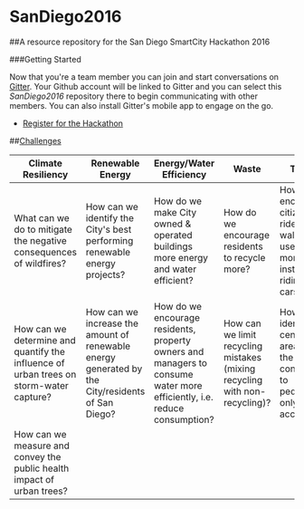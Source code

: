 # SanDiego2016
##A resource repository for the San Diego SmartCity Hackathon 2016

###Getting Started



Now that you're a team member you can join and start conversations on [Gitter](https://gitter.im/smartcityio/SanDiego2016/). Your Github account will be linked to Gitter and you can select this _SanDiego2016_ repository there to begin communicating with other members. You can also install Gitter's mobile app to engage on the go.

* [Register for the Hackathon](http://bit.ly/SD2016Application)

##[Challenges](http://bit.ly/SD2016Challenges)

| Climate Resiliency | Renewable Energy | Energy/Water Efficiency | Waste | Transit |
| --- | --- | --- | --- | --- |
| What can we do to mitigate the negative consequences of wildfires? | How can we identify the City's best performing renewable energy projects? | How do we make City owned & operated buildings more energy and water efficient? | How do we encourage residents to recycle more? | How do we encourage citizens to ride bikes, walk and use transit more instead of riding in cars alone? |
| How can we determine and quantify the influence of urban trees on storm-water capture? | How can we increase the amount of renewable energy generated by the City/residents of San Diego? | How do we encourage residents, property owners and managers to consume water more efficiently, i.e. reduce consumption? | How can we limit recycling mistakes (mixing recycling with non-recycling)? |  How do we identify central area(s) in the City for conversion to pedestrian-only access? |
| How can we measure and convey the public health impact of urban trees? | | | | |
